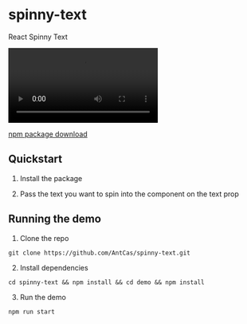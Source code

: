# spinny-text

React Spinny Text

![Demo of spinny text in action](https://i.imgur.com/NmATS99.mp4)

[npm package download](https://www.npmjs.com/package/spinny-text)

## Quickstart

1. Install the package

2. Pass the text you want to spin into the component on the text prop

## Running the demo
1. Clone the repo

`git clone https://github.com/AntCas/spinny-text.git`

2. Install dependencies

`cd spinny-text && npm install && cd demo && npm install`

3. Run the demo

`npm run start`


